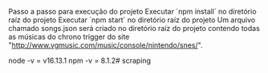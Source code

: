 Passo a passo para execução do projeto
    Executar ´npm install´ no diretório raíz do projeto
    Executar ´npm start´ no diretório raíz do projeto
    Um arquivo chamado songs.json será criado no diretório raíz do projeto contendo todas as músicas do chrono trigger do site 
    "http://www.vgmusic.com/music/console/nintendo/snes/".



node -v = v16.13.1
npm -v = 8.1.2# scraping
